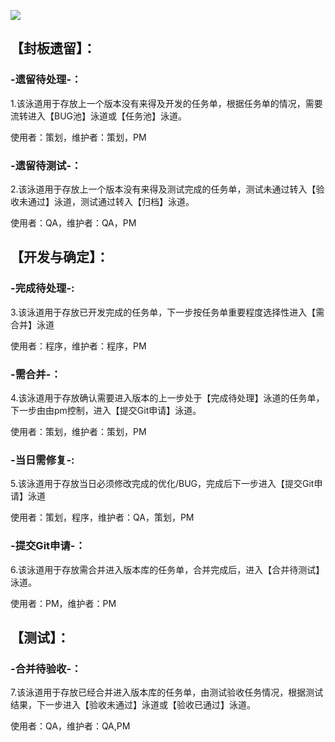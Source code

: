 ![](https://cdn.nlark.com/yuque/0/2024/png/12926950/1713246806352-c1306100-7949-4572-8072-4916ffa8eb9a.png)

## 【封板遗留】：
### -遗留待处理-：
1.该泳道用于存放上一个版本没有来得及开发的任务单，根据任务单的情况，需要流转进入【BUG池】泳道或【任务池】泳道。

使用者：策划，维护者：策划，PM

### -遗留待测试-：
2.该泳道用于存放上一个版本没有来得及测试完成的任务单，测试未通过转入【验收未通过】泳道，测试通过转入【归档】泳道。

使用者：QA，维护者：QA，PM

## 【开发与确定】：
### -完成待处理-:
3.该泳道用于存放已开发完成的任务单，下一步按任务单重要程度选择性进入【需合并】泳道

使用者：程序，维护者：程序，PM

### -需合并-：
4.该泳道用于存放确认需要进入版本的上一步处于【完成待处理】泳道的任务单，下一步由由pm控制，进入【提交Git申请】泳道。

使用者：策划，维护者：策划，PM

### -当日需修复-:
5.该泳道用于存放当日必须修改完成的优化/BUG，完成后下一步进入【提交Git申请】泳道

使用者：策划，程序，维护者：QA，策划，PM

### -提交Git申请-：
6.该泳道用于存放需合并进入版本库的任务单，合并完成后，进入【合并待测试】泳道。

使用者：PM，维护者：PM

## 【测试】：
### -合并待验收-：
7.该泳道用于存放已经合并进入版本库的任务单，由测试验收任务情况，根据测试结果，下一步进入【验收未通过】泳道或【验收已通过】泳道。

使用者：QA，维护者：QA,PM

